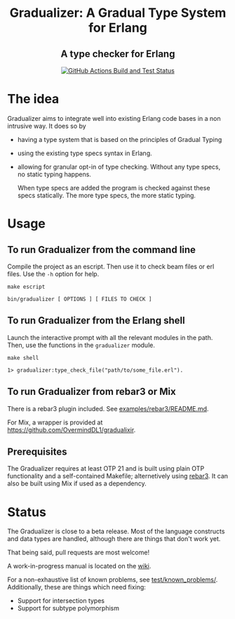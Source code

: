 <h1 align="center">Gradualizer: A Gradual Type System for Erlang</h1>
<h2 align="center">A type checker for Erlang</h2>
<p align="center">
  <a href="https://github.com/josefs/Gradualizer/actions/workflows/build-and-test.yml">
    <img src="https://github.com/josefs/Gradualizer/actions/workflows/build-and-test.yml/badge.svg"
         alt="GitHub Actions Build and Test Status" />
  </a>
</p>

# The idea

Gradualizer aims to integrate well into existing Erlang code bases in a non intrusive way. It does so by

* having a type system that is based on the principles of Gradual Typing
* using the existing type specs syntax in Erlang.
* allowing for granular opt-in of type checking. Without any type specs, no static typing happens.

  When type specs are added the program is checked against
  these specs statically. The more type specs, the more static typing.

# Usage

## To run Gradualizer from the command line

Compile the project as an escript. Then use it to check beam files or erl
files. Use the `-h` option for help.

    make escript

    bin/gradualizer [ OPTIONS ] [ FILES TO CHECK ]

## To run Gradualizer from the Erlang shell

Launch the interactive prompt with all the relevant modules in the path. Then,
use the functions in the `gradualizer` module.

    make shell

    1> gradualizer:type_check_file("path/to/some_file.erl").

## To run Gradualizer from rebar3 or Mix

There is a rebar3 plugin included. See [examples/rebar3/README.md](examples/rebar3/README.md).

For Mix, a wrapper is provided at https://github.com/OvermindDL1/gradualixir.

## Prerequisites

The Gradualizer requires at least OTP 21 and is built using plain OTP
functionality and a self-contained Makefile; alternetively using
[rebar3](https://www.rebar3.org/). It can also be built using Mix if
used as a dependency.

# Status

The Gradualizer is close to a beta release. Most of the language constructs and
data types are handled, although there are things that don't work yet.

That being said, pull requests are most welcome!

A work-in-progress manual is located on the
[wiki](https://github.com/josefs/Gradualizer/wiki).

For a non-exhaustive list of known problems, see [test/known_problems/](test/known_problems/).
Additionally, these are things which need fixing:

* Support for intersection types
* Support for subtype polymorphism
